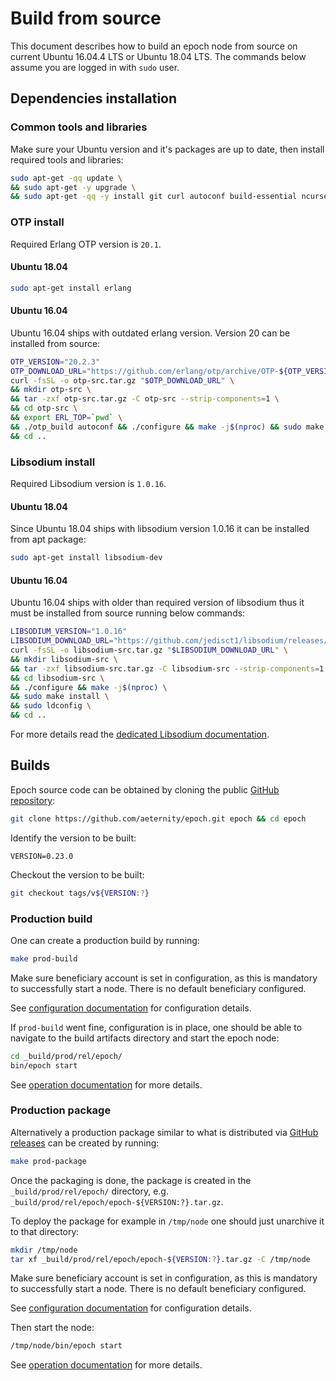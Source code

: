 # Build from source

This document describes how to build an epoch node from source on current Ubuntu 16.04.4 LTS or Ubuntu 18.04 LTS.
The commands below assume you are logged in with `sudo` user.

## Dependencies installation

### Common tools and libraries

Make sure your Ubuntu version and it's packages are up to date, then install required tools and libraries:
```bash
sudo apt-get -qq update \
&& sudo apt-get -y upgrade \
&& sudo apt-get -qq -y install git curl autoconf build-essential ncurses-dev libssl-dev
```

### OTP install

Required Erlang OTP version is `20.1`.

#### Ubuntu 18.04

```bash
sudo apt-get install erlang
```

#### Ubuntu 16.04

Ubuntu 16.04 ships with outdated erlang version. Version 20 can be installed from source:

```bash
OTP_VERSION="20.2.3"
OTP_DOWNLOAD_URL="https://github.com/erlang/otp/archive/OTP-${OTP_VERSION}.tar.gz"
curl -fsSL -o otp-src.tar.gz "$OTP_DOWNLOAD_URL" \
&& mkdir otp-src \
&& tar -zxf otp-src.tar.gz -C otp-src --strip-components=1 \
&& cd otp-src \
&& export ERL_TOP=`pwd` \
&& ./otp_build autoconf && ./configure && make -j$(nproc) && sudo make install \
&& cd ..
```

### Libsodium install

Required Libsodium version is `1.0.16`.

#### Ubuntu 18.04

Since Ubuntu 18.04 ships with libsodium version 1.0.16 it can be installed from apt package:

```bash
sudo apt-get install libsodium-dev
```

#### Ubuntu 16.04

Ubuntu 16.04 ships with older than required version of libsodium thus it must be installed from source running below commands:

```bash
LIBSODIUM_VERSION="1.0.16"
LIBSODIUM_DOWNLOAD_URL="https://github.com/jedisct1/libsodium/releases/download/${LIBSODIUM_VERSION}/libsodium-${LIBSODIUM_VERSION}.tar.gz"
curl -fsSL -o libsodium-src.tar.gz "$LIBSODIUM_DOWNLOAD_URL" \
&& mkdir libsodium-src \
&& tar -zxf libsodium-src.tar.gz -C libsodium-src --strip-components=1 \
&& cd libsodium-src \
&& ./configure && make -j$(nproc) \
&& sudo make install \
&& sudo ldconfig \
&& cd ..
```

For more details read the [dedicated Libsodium documentation](https://download.libsodium.org/doc/installation/).

## Builds

Epoch source code can be obtained by cloning the public [GitHub repository](https://github.com/aeternity/epoch):

```bash
git clone https://github.com/aeternity/epoch.git epoch && cd epoch
```

Identify the version to be built:
```
VERSION=0.23.0
```

Checkout the version to be built:

```bash
git checkout tags/v${VERSION:?}
```

### Production build

One can create a production build by running:
```bash
make prod-build
```

Make sure beneficiary account is set in configuration, as this is mandatory to successfully start a node.
There is no default beneficiary configured.

See [configuration documentation](configuration.md) for configuration details.

If `prod-build` went fine, configuration is in place, one should be able to navigate to the build artifacts directory and start the epoch node:
```bash
cd _build/prod/rel/epoch/
bin/epoch start
```

See [operation documentation](operation.md) for more details.

### Production package

Alternatively a production package similar to what is distributed via [GitHub releases](https://github.com/aeternity/epoch/releases) can be created by running:

```bash
make prod-package
```

Once the packaging is done, the package is created in the `_build/prod/rel/epoch/` directory, e.g. `_build/prod/rel/epoch/epoch-${VERSION:?}.tar.gz`.

To deploy the package for example in `/tmp/node` one should just unarchive it to that directory:

```bash
mkdir /tmp/node
tar xf _build/prod/rel/epoch/epoch-${VERSION:?}.tar.gz -C /tmp/node
```

Make sure beneficiary account is set in configuration, as this is mandatory to successfully start a node.
There is no default beneficiary configured.

See [configuration documentation](configuration.md) for configuration details.

Then start the node:
```bash
/tmp/node/bin/epoch start
```

See [operation documentation](operation.md) for more details.
